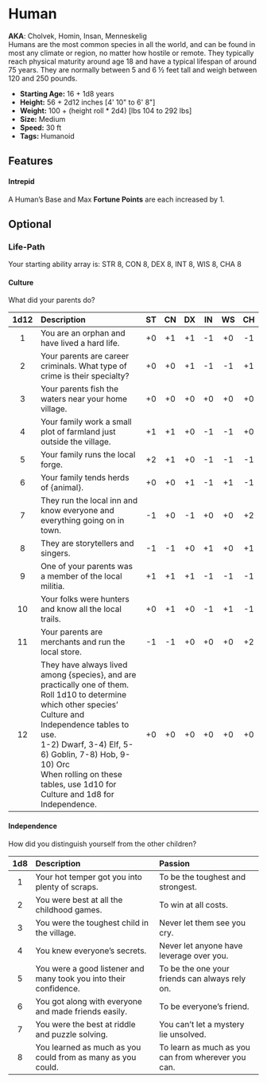 # Human
**AKA**: Cholvek, Homin, Insan, Menneskelig<br/>
Humans are the most common species in all the world, and can be found in most any climate or region, no matter how hostile or remote.  They typically reach physical maturity around age 18 and have a typical lifespan of around 75 years.  They are normally between 5 and 6 ½ feet tall and weigh between 120 and 250 pounds.
- **Starting Age:** 16 + 1d8 years
- **Height:** 56 + 2d12 inches [4' 10" to 6' 8"]
- **Weight:** 100 + (height roll * 2d4) [lbs 104 to 292 lbs]
- **Size:** Medium
- **Speed:** 30 ft
- **Tags:** Humanoid

## Features
#### Intrepid
A Human’s Base and Max **Fortune Points** are each increased by 1.

## Optional
### Life-Path
Your starting ability array is: STR 8, CON 8, DEX 8, INT 8, WIS 8, CHA 8

#### Culture
What did your parents do?

|     1d12     |     Description                                                                                                                                                                                                                                                                                                                                                                                                                                 |     ST     |     CN     |     DX     |     IN     |     WS     |     CH     |
|:------------:|:------------------------------------------------------------------------------------------------------------------------------------------------------------------------------------------------------------------------------------------------------------------------------------------------------------------------------------------------------------------------------------------------------------------------------------------------|:----------:|:----------:|:----------:|:----------:|:----------:|:----------:|
|         1    |    You are an orphan and have lived a hard life.                                                                                                                                                                                                                                                                                                                                                                                                |        +0  |     +1     |     +1     |     -1     |     +0     |     -1     |
|         2    |    Your parents are career criminals. What type of crime is their specialty?                                                                                                                                                                                                                                                                                                                                                                    |        +0  |        +0  |     +1     |         -1 |         -1 |     +1     |
|         3    |    Your parents fish the waters near your home village.                                                                                                                                                                                                                                                                                                                                                                                         |         +0 |     +0     |     +0     |       +0   |     +0     |     +0     |
|         4    |    Your family work a small plot of farmland just outside the village.                                                                                                                                                                                                                                                                                                                                                                          |        +1  |        +1  |      +0    |         -1 |         -1 |      +0    |
|         5    |    Your family runs the local forge.                                                                                                                                                                                                                                                                                                                                                                                                            |         +2 |         +1 |         +0 |         -1 |         -1 |         -1 |
|         6    |    Your family tends herds of {animal}.                                                                                                                                                                                                                                                                                                                                                                                                         |      +0    |         +0 |      +1    |         -1 |         +1 |         -1 |
|         7    |    They run the local inn and know everyone and everything going on in town.                                                                                                                                                                                                                                                                                                                                                                    |         -1 |         +0 |         -1 |        +0  |      +0    |        +2  |
|         8    |    They are storytellers and singers.                                                                                                                                                                                                                                                                                                                                                                                                           |        -1  |      -1    |        +0  |       +1   |      +0    |       +1   |
|         9    |    One of your parents was a member of the local militia.                                                                                                                                                                                                                                                                                                                                                                                       |      +1    |      +1    |      +1    |         -1 |         -1 |         -1 |
|        10    |    Your folks were hunters and know all the local trails.                                                                                                                                                                                                                                                                                                                                                                                       |         +0 |        +1  |      +0    |        -1  |      +1    |         -1 |
|        11    |    Your parents are merchants and run the local store.                                                                                                                                                                                                                                                                                                                                                                                          |        -1  |         -1 |      +0    |         +0 |      +0    |      +2    |
|        12    |    They have always lived among {species}, and are practically one of them. Roll 1d10 to determine which other species’ Culture and Independence tables to use.<br>1-2) Dwarf, 3-4) Elf, 5-6) Goblin, 7-8) Hob, 9-10) Orc<br>When rolling on these tables, use 1d10 for Culture and 1d8 for Independence.                                                                                                                                       |      +0    |      +0    |      +0    |      +0    |      +0    |      +0    |  

#### Independence
How did you distinguish yourself from the other children?

| 1d8 | Description                                                       | Passion                                            |
|:---:|:------------------------------------------------------------------|:---------------------------------------------------|
|   1 | Your hot temper got you into plenty of scraps.                    | To be the toughest and strongest.                  |
|   2 | You were best at all the childhood games.                         | To win at all costs.                               |
|   3 | You were the toughest child in the village.                       | Never let them see you cry.                        |
|   4 | You knew everyone’s secrets.                                      | Never let anyone have leverage over you.           |
|   5 | You were a good listener and many took you into their confidence. | To be the one your friends can always rely on.     |
|   6 | You got along with everyone and made friends easily.              | To be everyone’s friend.                           |
|   7 | You were the best at riddle and puzzle solving.                   | You can’t let a mystery lie unsolved.              |
|   8 | You learned as much as you could from as many as you could.       | To learn as much as you can from wherever you can. |  